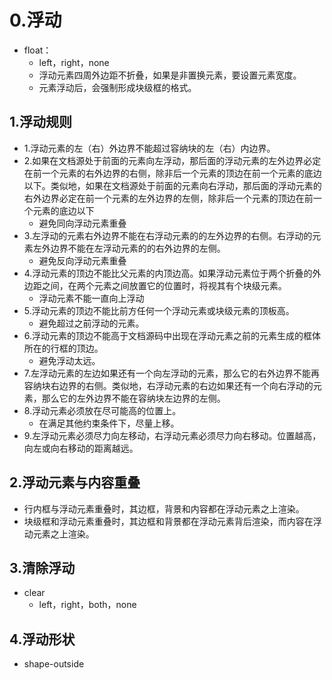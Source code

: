# 0.浮动
+ float：
  + left，right，none
  + 浮动元素四周外边距不折叠，如果是非置换元素，要设置元素宽度。
  + 元素浮动后，会强制形成块级框的格式。
## 1.浮动规则
* 1.浮动元素的左（右）外边界不能超过容纳块的左（右）内边界。
* 2.如果在文档源处于前面的元素向左浮动，那后面的浮动元素的左外边界必定在前一个元素的右外边界的右侧，除非后一个元素的顶边在前一个元素的底边以下。类似地，如果在文档源处于前面的元素向右浮动，那后面的浮动元素的右外边界必定在前一个元素的左外边界的左侧，除非后一个元素的顶边在前一个元素的底边以下
  + 避免同向浮动元素重叠
* 3.左浮动的元素右外边界不能在右浮动元素的的左外边界的右侧。右浮动的元素左外边界不能在左浮动元素的的右外边界的左侧。
  + 避免反向浮动元素重叠
* 4.浮动元素的顶边不能比父元素的内顶边高。如果浮动元素位于两个折叠的外边距之间，在两个元素之间放置它的位置时，将视其有个块级元素。
  + 浮动元素不能一直向上浮动
* 5.浮动元素的顶边不能比前方任何一个浮动元素或块级元素的顶板高。
  + 避免超过之前浮动的元素。
* 6.浮动元素的顶边不能高于文档源码中出现在浮动元素之前的元素生成的框体所在的行框的顶边。
  + 避免浮动太远。
* 7.左浮动元素的左边如果还有一个向左浮动的元素，那么它的右外边界不能再容纳块右边界的右侧。类似地，右浮动元素的右边如果还有一个向右浮动的元素，那么它的左外边界不能在容纳块左边界的左侧。
* 8.浮动元素必须放在尽可能高的位置上。
  + 在满足其他约束条件下，尽量上移。
* 9.左浮动元素必须尽力向左移动，右浮动元素必须尽力向右移动。位置越高，向左或向右移动的距离越远。
## 2.浮动元素与内容重叠
* 行内框与浮动元素重叠时，其边框，背景和内容都在浮动元素之上渲染。
* 块级框和浮动元素重叠时，其边框和背景都在浮动元素背后渲染，而内容在浮动元素之上渲染。
## 3.清除浮动
+ clear
  + left，right，both，none
## 4.浮动形状
+ shape-outside